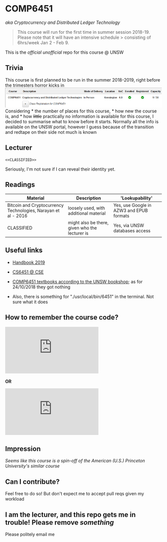 # COMP6451
*aka Cryptocurrency and Distributed Ledger Technology*

> This course will run for the first time in summer session 2018-19. Please note that it will have an intensive schedule > consisting of 6hrs/week Jan 2 - Feb 9. 

This is the *official unofficial* repo for this course @ UNSW


## Trivia
This course is first planned to be run in the summer 2018-2019, right before the trimesters horror kicks in
![enrolment](https://raw.githubusercontent.com/TAbdiukov/COMP6451/master/misc/myUNSW.png)
Considering 
    * the number of places for this course,
    * how new the course is, and
    * how ~~little~~ practically no information is available for this course, 
I decided to summarise what to know before it starts. Normally all the info is available on the UNSW portal, however I guess because of the transition and redtape on their side not much is known

## Lecturer
~~~~
<<CLASSIFIED>>
~~~~~ 
Seriously, I'm not sure if I can reveal their identity yet.

## Readings
Material | Description | 'Lookupability'
--- | --- | ---
Bitcoin and Cryptocurrency Technologies, Narayan et al - 2016 | loosely used, with additional material | Yes, use Google in AZW3 and EPUB formats
CLASSIFIED | might also be there, given who the lecturer is | Yes, via UNSW databases access

## Useful links
* [Handbook 2019](https://www.handbook.unsw.edu.au/undergraduate/courses/2019/COMP6451)
* [CS6451 @ CSE](https://www.cse.unsw.edu.au/~cs6451/)
* [COMP6451 textbooks according to the UNSW bookshop](https://www.bookshop.unsw.edu.au/subject.cgi?subject1=COMP6451&Submit=Submit+Query); as for 24/10/2018 they got nothing

* Also, there is something for "./usr/local/bin/6451" in the terminal. Not sure what it does

## How to remember the course code?
![1](https://latex.codecogs.com/gif.latex?COMP%20%286%20-%204%29*%285%20*%201%29)

**OR**

![2](https://latex.codecogs.com/gif.latex?COMPsqrt%2864%29&plus;sqrt%285%20-%201%29)

## Impression
*Seems like this course is a spin-off of the American (U.S.) Princeton University's similar course*

## Can I contribute?
Feel free to do so! But don't expect me to accept pull reqs given my workload

## I am the lecturer, and this repo gets me in trouble! Please remove *something*
Please politely email me